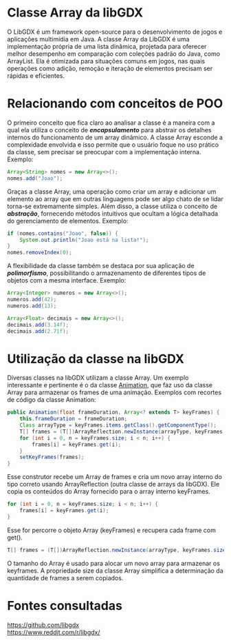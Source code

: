 # Classe Array da libGDX
O LibGDX é um framework open-source para o desenvolvimento de jogos e aplicações multimídia em Java. A classe Array da LibGDX é uma implementação própria de uma lista dinâmica, projetada para oferecer melhor desempenho em comparação com coleções padrão do Java, como ArrayList. Ela é otimizada para situações comuns em jogos, nas quais operações como adição, remoção e iteração de elementos precisam ser rápidas e eficientes.
# Relacionando com conceitos de POO
O primeiro conceito que fica claro ao analisar a classe é a maneira com a qual ela utiliza o conceito de ***encapsulamento*** para abstrair os detalhes internos do funcionamento de um array dinâmico. A classe Array esconde a complexidade envolvida e isso permite que o usuário foque no uso prático da classe, sem precisar se preocupar com a implementação interna. 
Exemplo:
```java 
Array<String> nomes = new Array<>();
nomes.add("Joao"); 
```
Graças a classe Array, uma operação como criar um array e adicionar um elemento ao array que em outras linguagens pode ser algo chato de se lidar torna-se extremamente simples. 
Além disso, a classe utiliza o conceito de ***abstração***, fornecendo métodos intuitivos que ocultam a lógica detalhada do gerenciamento de elementos. Exemplo:
```java
if (nomes.contains("Joao", false)) {
    System.out.println("Joao está na lista!");
}
nomes.removeIndex(0);
```
A flexibilidade da classe também se destaca por sua aplicação de ***polimorfismo***, possibilitando o armazenamento de diferentes tipos de objetos com a mesma interface. Exemplo:
```java
Array<Integer> numeros = new Array<>();
numeros.add(42);
numeros.add(13);

Array<Float> decimais = new Array<>();
decimais.add(3.14f);
decimais.add(2.71f);
``` 
# Utilização da classe na libGDX
Diversas classes na libGDX utilizam a classe Array. Um exemplo interessante e pertinente é o da classe [Animation](https://github.com/libgdx/libgdx/blob/master/gdx/src/com/badlogic/gdx/graphics/g2d/Animation.java), que faz uso da classe Array para armazenar os frames de uma animação. Exemplos com recortes de código da classe Animation:
```java
public Animation(float frameDuration, Array<? extends T> keyFrames) {
    this.frameDuration = frameDuration;
    Class arrayType = keyFrames.items.getClass().getComponentType();
    T[] frames = (T[])ArrayReflection.newInstance(arrayType, keyFrames.size);
    for (int i = 0, n = keyFrames.size; i < n; i++) {
        frames[i] = keyFrames.get(i);
    }
    setKeyFrames(frames);
}
```
Esse construtor recebe um Array de frames e cria um novo array interno do tipo correto usando ArrayReflection (outra classe de arrays da libGDX). Ele copia os conteúdos do Array fornecido para o array interno keyFrames.
```java
for (int i = 0, n = keyFrames.size; i < n; i++) {
    frames[i] = keyFrames.get(i);
}
```
Esse for percorre o objeto Array (keyFrames) e recupera cada frame com get().
```java
T[] frames = (T[])ArrayReflection.newInstance(arrayType, keyFrames.size);
```
O tamanho do Array é usado para alocar um novo array para armazenar os keyframes. A propriedade size da classe Array simplifica a determinação da quantidade de frames a serem copiados.
# Fontes consultadas
https://github.com/libgdx \
https://www.reddit.com/r/libgdx/

